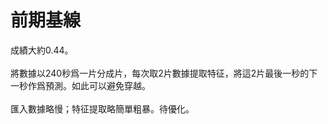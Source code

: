 # 前期基線
成績大約0.44。
<br/><br/>
將數據以240秒爲一片分成片，每次取2片數據提取特征，將這2片最後一秒的下一秒作爲預測。如此可以避免穿越。
<br/><br/>
匯入數據略慢；特征提取略簡單粗暴。待優化。
<br/><br/>

